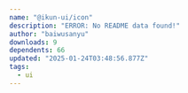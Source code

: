 ```yaml
---
name: "@ikun-ui/icon"
description: "ERROR: No README data found!"
author: "baiwusanyu"
downloads: 9
dependents: 66
updated: "2025-01-24T03:48:56.877Z"
tags: 
  - ui
---
```

